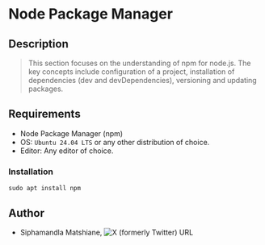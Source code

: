 # Node Package Manager

## Description
> This section focuses on the understanding of npm for node.js. The key concepts include configuration of a project, installation of dependencies (dev and devDependencies), versioning and updating packages.

## Requirements
- Node Package Manager (npm)
- OS: `Ubuntu 24.04 LTS` or any other distribution of choice.
- Editor: Any editor of choice.

### Installation
```
sudo apt install npm
```

## Author
- Siphamandla Matshiane, ![X (formerly Twitter) URL](https://img.shields.io/twitter/url?url=https%3A%2F%2Fx.com%2FSiphamandl76892)
